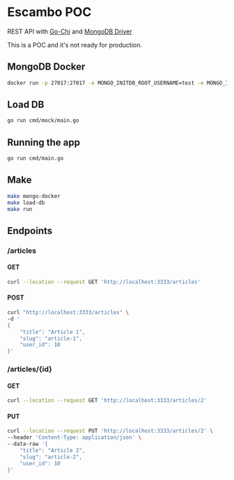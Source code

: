 # Escambo POC

REST API with [Go-Chi](https://github.com/go-chi/chi) and [MongoDB Driver](https://pkg.go.dev/go.mongodb.org/mongo-driver)

This is a POC and it's not ready for production.

## MongoDB Docker
```sh
docker run -p 27017:27017 -e MONGO_INITDB_ROOT_USERNAME=test -e MONGO_INITDB_ROOT_PASSWORD=123 -d mongo:latest
```

## Load DB

```sh
go run cmd/mock/main.go
```

## Running the app

```sh
go run cmd/main.go
```

## Make

```sh
make mongo-docker
make load-db
make run
```

## Endpoints

### /articles

#### GET

```sh
curl --location --request GET 'http://localhost:3333/articles'
```

#### POST

```sh
curl "http://localhost:3333/articles" \
-d '
{
    "title": "Article 1",
    "slug": "article-1",
    "user_id": 10
}'
```

### /articles/{id}

#### GET

```sh
curl --location --request GET 'http://localhost:3333/articles/2'
```

#### PUT

```sh
curl --location --request PUT 'http://localhost:3333/articles/2' \
--header 'Content-Type: application/json' \
--data-raw '{
    "title": "Article 2",
    "slug": "article-2",
    "user_id": 10
}'
```
